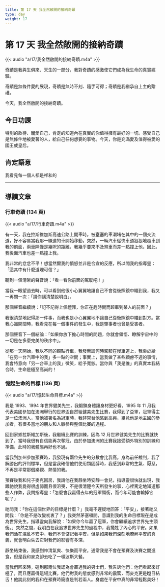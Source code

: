 ```yaml
---
title: 第 17 天 我全然敞開的接納奇蹟
type: day
weight: 17
---
```


# 第 17 天 我全然敞開的接納奇蹟

{{< audio "a/17/我全然敞開的接納奇蹟.m4a" >}}

奇蹟是我與生俱來、天生的一部分，我對奇蹟的感激使它們成為我生命的真實經驗。

奇蹟是無條件愛的展現，奇蹟是無時不刻、隨手可得；奇蹟是我繼承自上主的贈禮。

今天，我全然敞開的接納奇蹟。


## 今日功課

特別的款待、寵愛自己，肯定的知道內在真實的你值得擁有最好的一切。感受自己是無條件地被愛著的人，給自己任何想要的事物。今天，你是充滿愛及值得被愛的國王或皇后。

## 肯定語意

我看見每一個人都是祥和的

---

## 導讀文章

### 行車奇蹟 (134 頁)

{{< audio "a/17/行車奇蹟.m4a" >}}

有一天，我在拉斯維加斯高速公路上開車時，被壅塞的車潮堵在其中的一個交流道，好不容易當我那一線道的車開始移動，突然，一輛汽車從快車道狠狠地超車到我的前面，兩車隔僅是幾呎的距離，我幾乎要來不及煞車而差一點撞上他，因此，我後面汽車也差一點撞上我。

我非常的忿忿不平！想當然爾我的憤怒並非是合宜的反應，所以問我的指導靈：「這其中有什麼道理可信？」

聽到一個清晰的聲音說：「看一看你前面的駕駛吧！」

當我一眼望過去時，可以看到他很小心翼翼地讓自己不會從後照鏡中瞄到我，我又一再問一次：「請你講清楚說明白」。

那個聲音繼續說：「記不記得上個禮拜，你正在趕時間而超車到某人的前面？」

我很清楚地記得那一件事，而我也是小心翼翼地不讓自己從後照鏡中瞄到對方。當我心識開闊時，我看見在每一個事件的發生中，我是肇事者也曾是受害者。

那個聲音下一個結論：「如果你放下擔心時間的問題，你就會領悟、瞭解宇宙中的一切是在多麼完美的秩序中」。

從那一天開始，我以不同的觀點行車，我發無論何時駕駛在慢車道上，我樂於給「在另一台汽車中的我」多一點的空間；事實上，當我做了某些顧慮不週的事情，我會特意向「另一台車上的我」微笑，給予寬恕。當你與「我是誰」的真實本我結合時，生命是極至高尚的！

### 憶起生命的目標 (136 頁)

{{< audio "a/17/憶起生命目標.m4a" >}}

我是 1993、1994 年世界健美先生，我鍛鍊身體讓身材更好看，1995 年 11 月我代表美國參加在澳洲舉行的世界盃自然組健美先生比賽，我得到了亞軍，冠軍得主是一位澳洲人，當他被署名為冠軍時，我非常替他感到高興，畢竟他是地主國的參加者，有很多當地的朋友和人脈參與整個比賽的過程。

回到家鄉拉斯維加斯後，我繼續比賽的訓練，因為 12 月世界健美先生的比賽就快到了，當時我很有自信能再次奪冠，由於參加澳洲的比賽我接受額外特別的訓練和準備，此時的我體態再好也不過。

當我到加州參加預賽時，我發現有兩位先生的分數會比我高。身為前任裁判，我了解勝出的評判標準，但是當我確信他們使用類固醇時，我感到非常的生氣、厭惡，不再是平常那個樂觀、熱情的我。

預賽後我和兒子麥克回房，我請他在我靜坐時安靜一會兒，指導靈很快就出現，我跟祂說我覺得很虛弱而且很沮喪，不是很清楚今天所發生的事，心裡篤定地知道那些人作弊，我問指導靈：「怎麼會我贏得去年的冠軍頭銜，而今年可能會輸掉它呢？」

祂問我：「你在這個世界的目標是什麼？」我毫不遲疑地回答：「平安」，接著祂又問我：「你是不是改變初衷了？」我突然茅塞頓開，意識到我的生命目標現在是成為世界先生。指導靈向我解說：「如果你今年贏了冠軍，你會繼續追求世界先生頭銜。」突然之間，我明白在我追求世界先生的過程中，我犧牲了內心的平安。如果我們活在混亂不安中，我們不會惦記著平安，但是如果我們深刻地瞭解平安的真義，就會明白失去它對我們的影響有多深。

靜坐結束後，我感到神清氣爽、快樂而平安。通常我是不會在預賽及決賽之間進食，但是我和麥克卻去吃了一頓波斯大餐。

當我們回來時，碰到那兩位我認為會贏過我的男士們，我告訴他們：他們看起來好極了，而且應贏得這場比賽。他們對我的態度感到非常的震驚，而麥克更是瞠目結舌！他說此刻的我和在預賽時簡直是判若兩人。身處在平安中真的非常輕鬆美好！
